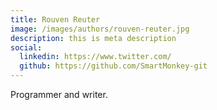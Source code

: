 ```yaml
---
title: Rouven Reuter
image: /images/authors/rouven-reuter.jpg
description: this is meta description
social:
  linkedin: https://www.twitter.com/
  github: https://github.com/SmartMonkey-git
---
```


Programmer and writer.
